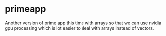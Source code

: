 # primeapp
Another version of prime app this time with arrays so that we can use nvidia gpu processing which is lot easier to deal with arrays instead of vectors.